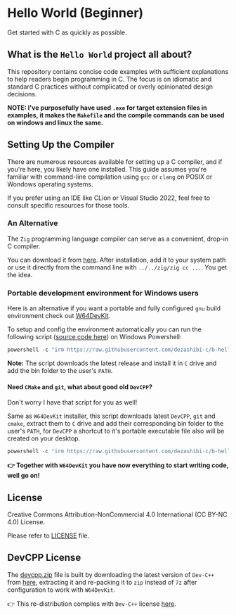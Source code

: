# Hello World (Beginner)

Get started with C as quickly as possible.

## What is the `Hello World` project all about?

This repository contains concise code examples with sufficient explanations to help readers begin programming in C. The focus is on idiomatic and standard C practices without complicated or overly opinionated design decisions.

**NOTE: I've purposefully have used `.exe` for target extension files in examples, it makes the `Makefile` and the compile commands can be used on windows and linux the same.**

## Setting Up the Compiler

There are numerous resources available for setting up a C compiler, and if you're here, you likely have one installed. This guide assumes you're familiar with command-line compilation using `gcc` or `clang` on POSIX or Wondows operating systems.

If you prefer using an IDE like CLion or Visual Studio 2022, feel free to consult specific resources for those tools.

### An Alternative

The `Zig` programming language compiler can serve as a convenient, drop-in C compiler.

You can download it from [here](https://ziglang.org/learn/getting-started/#installing-zig). After installation, add it to your system path or use it directly from the command line with `../../zig/zig cc ...`. You get the idea.

### Portable development environment for Windows users

Here is an alternative if you want a portable and fully configured `gnu` build environment check out [W64DevKit](https://github.com/skeeto/w64devkit).

To setup and config the environment automatically you can run the following script ([source code here](/install.ps1)) on Windows Powershell:

```powershell
powershell -c "irm https://raw.githubusercontent.com/dezashibi-c/b-hello-world/main/install.ps1 | iex"
```

**Note:** The script downloads the latest release and install it in `C` drive and add the bin folder
to the user's `PATH`.

#### Need `CMake` and `git`, what about good old `DevCPP`?

Don't worry I have that script for you as well!

Same as `W64DevKit` installer, this script downloads latest `DevCPP`, `git` and `cmake`, extract them to `C` drive and add their corresponding bin folder to the user's `PATH`, for `DevCPP` a shortcut to it's portable executable file also will be created on your desktop.

```powershell
powershell -c "irm https://raw.githubusercontent.com/dezashibi-c/b-hello-world/main/install_extra.ps1 | iex"
```

**👉 Together with `W64DevKit` you have now everything to start writing code, well go on!**

## License

Creative Commons Attribution-NonCommercial 4.0 International (CC BY-NC 4.0) License.

Please refer to [LICENSE](/LICENSE) file.

## DevCPP License

The [devcpp.zip](/devcpp.zip) file is built by downloading the latest version of `Dev-C++` from [here](https://github.com/Embarcadero/Dev-Cpp/releases/tag/v6.3), extracting it and re-packing it to `zip` instead of `7z` after configuration to work with `W64DevKit`.

👉 This re-distribution complies with `Dev-C++` license [here](https://github.com/Embarcadero/Dev-Cpp/blob/master/LICENSE).
